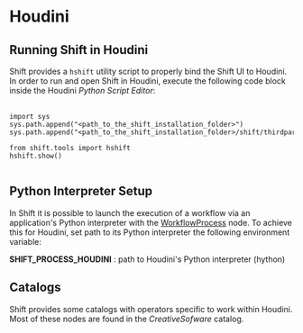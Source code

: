 # Houdini

## Running Shift in Houdini

Shift provides a `hshift` utility script to properly bind the Shift UI to Houdini. In order to run and open Shift in Houdini, execute the following code block inside the Houdini *Python Script Editor*:

<pre style="margin: 15px 0">
    <code style="white-space: pre; padding: 10px; box-sizing: border-box;">
import sys
sys.path.append("&ltpath_to_the_shift_installation_folder&gt")
sys.path.append("&ltpath_to_the_shift_installation_folder&gt/shift/thirdparty/python/Lib/site-packages")

from shift.tools import hshift
hshift.show()
  </code>
</pre>

## Python Interpreter Setup
In Shift it is possible to launch the execution of a workflow via an application's Python interpreter with the [WorkflowProcess](../reference/nodes/workflow/#workflowProcess-node) node. To achieve this for Houdini, set path to its Python interpreter the following environment variable:

**SHIFT_PROCESS_HOUDINI** : path to Houdini's Python interpreter (hython)

## Catalogs

Shift provides some catalogs with operators specific to work within Houdini. Most of these nodes are found in the *CreativeSofware* catalog. 

<!-- ### Examples
This section is reserved to an example video of how to use Shift in Houdini.
 -->

